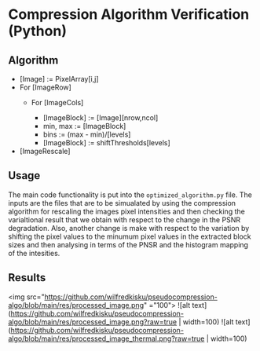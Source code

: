 # Compression Algorithm Verification (Python)

## Algorithm 

<ul>
  <li>[Image] := PixelArray[i,j]</li>
  <li>For [ImageRow]</li>
  <ul>
    <li>For [ImageCols]</li>
    <ul>
      <li>[ImageBlock] := [Image][nrow,ncol]</li>
      <li>min, max := [ImageBlock]</li>
      <li>bins := (max - min)/[levels]</li>
      <li>[ImageBlock] := shiftThresholds[levels]</li>
    </ul>
  </ul>
  <li>[ImageRescale]</li>
</ul>

## Usage
The main code functionality is put into the <code>optimized_algorithm.py</code> file. The inputs are the files that are to be simualated by using the compression algorithm for rescaling the images pixel intensities and then checking the varialtional result that we obtain with respect to the change in the PSNR degradation. Also, another change is make with respect to the variation by shifting the pixel values to the minumum pixel values in the extracted block sizes and then analysing in terms of the PNSR and the histogram mapping of the intesities.

## Results

<img src="https://github.com/wilfredkisku/pseudocompression-algo/blob/main/res/processed_image.png" ="100">
![alt text](https://github.com/wilfredkisku/pseudocompression-algo/blob/main/res/processed_image.png?raw=true | width=100)
![alt text](https://github.com/wilfredkisku/pseudocompression-algo/blob/main/res/processed_image_thermal.png?raw=true | width=100)
